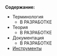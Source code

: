 **Содержание:**
* Терминология
  * В РАЗРАБОТКЕ
* Теория
  * В РАЗРАБОТКЕ
* Документация
  * В РАЗРАБОТКЕ
* [Инструменты](/Tools/Table%20Of%20Contents.md)